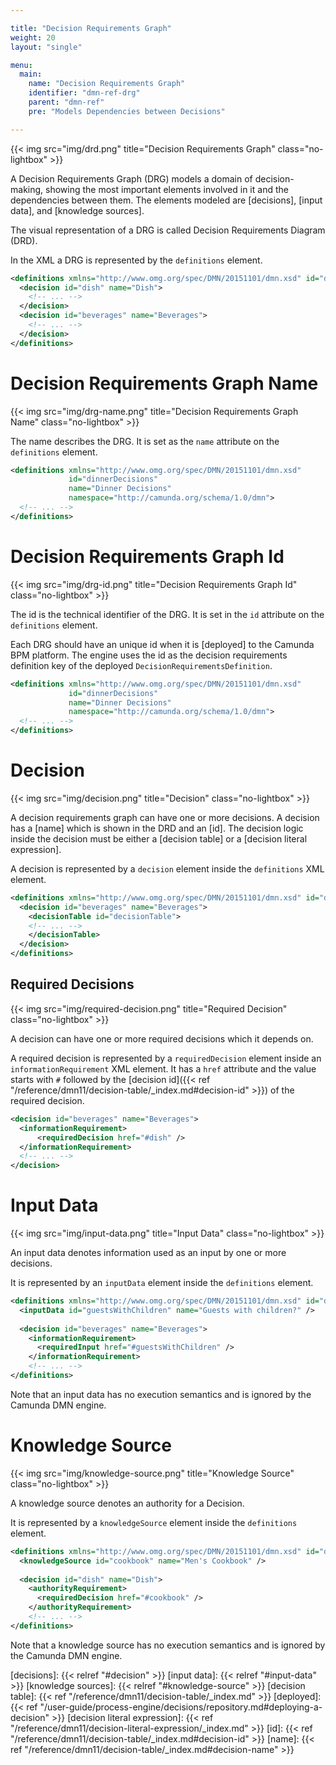 ```yaml
---

title: "Decision Requirements Graph"
weight: 20
layout: "single"

menu:
  main:
    name: "Decision Requirements Graph"
    identifier: "dmn-ref-drg"
    parent: "dmn-ref"
    pre: "Models Dependencies between Decisions"

---
```


{{< img src="img/drd.png" title="Decision Requirements Graph" class="no-lightbox" >}}

A Decision Requirements Graph (DRG) models a domain of decision-making, showing the most important elements involved in it and the dependencies
between them. The elements modeled are [decisions], [input data], and [knowledge sources].

The visual representation of a DRG is called Decision Requirements Diagram (DRD).

In the XML a DRG is represented by the `definitions` element.

```xml
<definitions xmlns="http://www.omg.org/spec/DMN/20151101/dmn.xsd" id="dinnerDecisions" name="Dinner Decisions" namespace="http://camunda.org/schema/1.0/dmn">
  <decision id="dish" name="Dish">
    <!-- ... -->
  </decision>
  <decision id="beverages" name="Beverages">
    <!-- ... -->
  </decision>
</definitions>
```

# Decision Requirements Graph Name

{{< img src="img/drg-name.png" title="Decision Requirements Graph Name" class="no-lightbox" >}}

The name describes the DRG. It is set as the `name` attribute on the `definitions` element.

```xml
<definitions xmlns="http://www.omg.org/spec/DMN/20151101/dmn.xsd" 
             id="dinnerDecisions" 
             name="Dinner Decisions" 
             namespace="http://camunda.org/schema/1.0/dmn">
  <!-- ... -->
</definitions>
```

# Decision Requirements Graph Id

{{< img src="img/drg-id.png" title="Decision Requirements Graph Id" class="no-lightbox" >}}

The id is the technical identifier of the DRG. It is set in the `id` attribute on the `definitions` element.

Each DRG should have an unique id when it is [deployed] to the Camunda BPM
platform. The engine uses the id as the decision requirements definition key of the deployed
`DecisionRequirementsDefinition`.

```xml
<definitions xmlns="http://www.omg.org/spec/DMN/20151101/dmn.xsd" 
             id="dinnerDecisions" 
             name="Dinner Decisions" 
             namespace="http://camunda.org/schema/1.0/dmn">
  <!-- ... -->
</definitions>
```

# Decision

{{< img src="img/decision.png" title="Decision" class="no-lightbox" >}}

A decision requirements graph can have one or more decisions. A decision has a [name] which is shown in the DRD and an [id]. The decision logic inside the decision must be either a [decision table] or a [decision literal expression].

A decision is represented by a `decision` element inside the `definitions` XML element.

```xml
<definitions xmlns="http://www.omg.org/spec/DMN/20151101/dmn.xsd" id="dish" name="Desired Dish" namespace="party">
  <decision id="beverages" name="Beverages">
    <decisionTable id="decisionTable">
    <!-- ... -->
    </decisionTable>
  </decision>
</definitions>
```

## Required Decisions

{{< img src="img/required-decision.png" title="Required Decision" class="no-lightbox" >}}

A decision can have one or more required decisions which it depends on. 

A required decision is represented by a `requiredDecision` element inside an `informationRequirement` XML element. 
It has a `href` attribute and the value starts with `#` followed by the [decision id]({{< ref "/reference/dmn11/decision-table/_index.md#decision-id" >}}) of the required decision.

```xml
<decision id="beverages" name="Beverages">
  <informationRequirement>
      <requiredDecision href="#dish" />
  </informationRequirement>
  <!-- ... -->
</decision>
```

# Input Data

{{< img src="img/input-data.png" title="Input Data" class="no-lightbox" >}}

An input data denotes information used as an input by one or more decisions. 

It is represented by an `inputData` element inside the `definitions` element. 

```xml
<definitions xmlns="http://www.omg.org/spec/DMN/20151101/dmn.xsd" id="dinnerDecisions" name="Dinner Decisions" namespace="http://camunda.org/schema/1.0/dmn">
  <inputData id="guestsWithChildren" name="Guests with children?" />
  
  <decision id="beverages" name="Beverages">
    <informationRequirement>
      <requiredInput href="#guestsWithChildren" />
    </informationRequirement>
    <!-- ... -->
</definitions>
```

Note that an input data has no execution semantics and is ignored by the Camunda DMN engine.

# Knowledge Source

{{< img src="img/knowledge-source.png" title="Knowledge Source" class="no-lightbox" >}}

A knowledge source denotes an authority for a Decision.

It is represented by a `knowledgeSource` element inside the `definitions` element. 

```xml
<definitions xmlns="http://www.omg.org/spec/DMN/20151101/dmn.xsd" id="dinnerDecisions" name="Dinner Decisions" namespace="http://camunda.org/schema/1.0/dmn">
  <knowledgeSource id="cookbook" name="Men's Cookbook" />
  
  <decision id="dish" name="Dish">
    <authorityRequirement>
      <requiredDecision href="#cookbook" />
    </authorityRequirement>
    <!-- ... -->
</definitions>
```

Note that a knowledge source has no execution semantics and is ignored by the Camunda DMN engine.



[decisions]: {{< relref "#decision" >}}
[input data]: {{< relref "#input-data" >}}
[knowledge sources]: {{< relref "#knowledge-source" >}}
[decision table]: {{< ref "/reference/dmn11/decision-table/_index.md" >}}
[deployed]: {{< ref "/user-guide/process-engine/decisions/repository.md#deploying-a-decision" >}}
[decision literal expression]: {{< ref "/reference/dmn11/decision-literal-expression/_index.md" >}}
[id]: {{< ref "/reference/dmn11/decision-table/_index.md#decision-id" >}}
[name]: {{< ref "/reference/dmn11/decision-table/_index.md#decision-name" >}}

